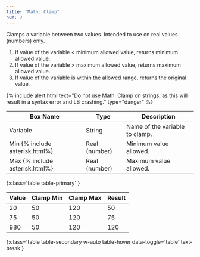```yaml
---
title: "Math: Clamp"
num: 3
---
```


Clamps a variable between two values. Intended to use on real values (numbers) only.

1. If value of the variable < minimum allowed value, returns minimum allowed value.
2. If value of the variable > maximum allowed value, returns maximum allowed value.
3. If value of the variable is within the allowed range, returns the original value.

{% include alert.html text="Do not use Math: Clamp on strings, as this will result in a syntax error and LB crashing." type="danger" %}  

| Box Name | Type | Description | 
|-------|--------|--------
| Variable | String | Name of the variable to clamp. |
| Min {% include asterisk.html%} | Real (number) | Minimum value allowed.|
| Max {% include asterisk.html%}| Real (number) | Maximum value allowed.
{:class='table table-primary' }

| Value | Clamp Min| Clamp Max| Result |
|-------|--------|--------|--------
|20|50|120|50
|75|50|120|75
|980|50|120|120
{:class='table table-secondary w-auto table-hover data-toggle='table' text-break }









